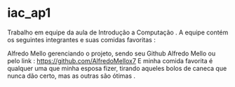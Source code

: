# iac_ap1
Trabalho em equipe da aula de Introdução a Computação .
A equipe contém os seguintes integrantes e suas comidas favoritas :

Alfredo Mello gerenciando o projeto, sendo seu Github Alfredo Mello ou pelo link :
https://github.com/AlfredoMellox7
E minha comida favorita é qualquer uma que minha esposa fizer, tirando aqueles bolos de caneca que nunca dão certo, mas as outras são ótimas .